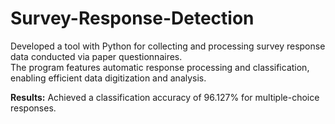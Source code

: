 # Survey-Response-Detection   
Developed a tool with Python for collecting and processing survey response data conducted via paper questionnaires.    
The program features automatic response processing and classification, enabling efficient data digitization and analysis.   

**Results:** Achieved a classification accuracy of 96.127% for multiple-choice responses.   
